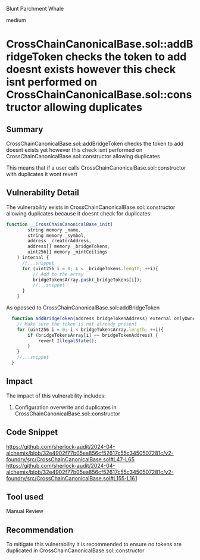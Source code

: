 Blunt Parchment Whale

medium

# CrossChainCanonicalBase.sol::addBridgeToken checks the token to add doesnt exists however this check isnt performed on CrossChainCanonicalBase.sol::constructor allowing duplicates

## Summary
CrossChainCanonicalBase.sol::addBridgeToken checks the token to add doesnt exists yet however this check isnt performed on CrossChainCanonicalBase.sol::constructor allowing duplicates

This means that if a user calls CrossChainCanonicalBase.sol::constructor with duplicates it wont revert    

## Vulnerability Detail
The vulnerability exists in CrossChainCanonicalBase.sol::constructor allowing duplicates  because it doesnt check for duplicates:  
```js
function __CrossChainCanonicalBase_init(
        string memory _name,
        string memory _symbol,
        address _creatorAddress,
        address[] memory _bridgeTokens,
        uint256[] memory _mintCeilings
    ) internal {
      //...snippet
      for (uint256 i = 0; i < _bridgeTokens.length; ++i){ 
          // Add to the array
          bridgeTokensArray.push(_bridgeTokens[i]);
          //...snippet
      }
    }
```
As opossed to CrossChainCanonicalBase.sol::addBridgeToken  
```js
  function addBridgeToken(address bridgeTokenAddress) external onlyOwner {
    // Make sure the token is not already present
    for (uint256 i = 0; i < bridgeTokensArray.length; ++i){ 
        if (bridgeTokensArray[i] == bridgeTokenAddress) {
            revert IllegalState();
        }
    }
    //...snippet
  }
```  

## Impact
The impact of this vulnerability includes:  
1. Configuration overwrite and duplicates in CrossChainCanonicalBase.sol::constructor

## Code Snippet
https://github.com/sherlock-audit/2024-04-alchemix/blob/32e4902f77b05ea856cf52617c55c3450507281c/v2-foundry/src/CrossChainCanonicalBase.sol#L47-L65  
https://github.com/sherlock-audit/2024-04-alchemix/blob/32e4902f77b05ea856cf52617c55c3450507281c/v2-foundry/src/CrossChainCanonicalBase.sol#L155-L161  

## Tool used

Manual Review

## Recommendation
To mitigate this vulnerability  it is recommended to ensure no tokens are duplicated in CrossChainCanonicalBase.sol::constructor 

